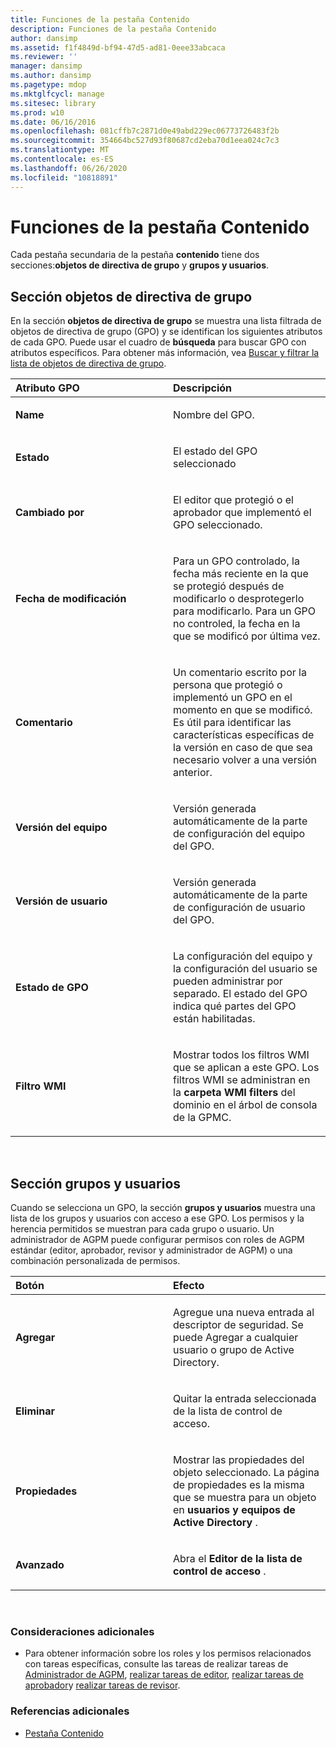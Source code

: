 ```yaml
---
title: Funciones de la pestaña Contenido
description: Funciones de la pestaña Contenido
author: dansimp
ms.assetid: f1f4849d-bf94-47d5-ad81-0eee33abcaca
ms.reviewer: ''
manager: dansimp
ms.author: dansimp
ms.pagetype: mdop
ms.mktglfcycl: manage
ms.sitesec: library
ms.prod: w10
ms.date: 06/16/2016
ms.openlocfilehash: 081cffb7c2871d0e49abd229ec06773726483f2b
ms.sourcegitcommit: 354664bc527d93f80687cd2eba70d1eea024c7c3
ms.translationtype: MT
ms.contentlocale: es-ES
ms.lasthandoff: 06/26/2020
ms.locfileid: "10818891"
---
```

# Funciones de la pestaña Contenido


Cada pestaña secundaria de la pestaña **contenido** tiene dos secciones:**objetos de directiva de grupo** y **grupos y usuarios**.

## Sección objetos de directiva de grupo


En la sección **objetos de directiva de grupo** se muestra una lista filtrada de objetos de directiva de grupo (GPO) y se identifican los siguientes atributos de cada GPO. Puede usar el cuadro de **búsqueda** para buscar GPO con atributos específicos. Para obtener más información, vea [Buscar y filtrar la lista de objetos de directiva de grupo](search-and-filter-the-list-of-gpos.md).

<table>
<colgroup>
<col width="50%" />
<col width="50%" />
</colgroup>
<thead>
<tr class="header">
<th align="left">Atributo GPO</th>
<th align="left">Descripción</th>
</tr>
</thead>
<tbody>
<tr class="odd">
<td align="left"><p><strong>Name</strong></p></td>
<td align="left"><p>Nombre del GPO.</p></td>
</tr>
<tr class="even">
<td align="left"><p><strong>Estado</strong></p></td>
<td align="left"><p>El estado del GPO seleccionado</p></td>
</tr>
<tr class="odd">
<td align="left"><p><strong>Cambiado por</strong></p></td>
<td align="left"><p>El editor que protegió o el aprobador que implementó el GPO seleccionado.</p></td>
</tr>
<tr class="even">
<td align="left"><p><strong>Fecha de modificación</strong></p></td>
<td align="left"><p>Para un GPO controlado, la fecha más reciente en la que se protegió después de modificarlo o desprotegerlo para modificarlo. Para un GPO no controled, la fecha en la que se modificó por última vez.</p></td>
</tr>
<tr class="odd">
<td align="left"><p><strong>Comentario</strong></p></td>
<td align="left"><p>Un comentario escrito por la persona que protegió o implementó un GPO en el momento en que se modificó. Es útil para identificar las características específicas de la versión en caso de que sea necesario volver a una versión anterior.</p></td>
</tr>
<tr class="even">
<td align="left"><p><strong>Versión del equipo</strong></p></td>
<td align="left"><p>Versión generada automáticamente de la parte de configuración del equipo del GPO.</p></td>
</tr>
<tr class="odd">
<td align="left"><p><strong>Versión de usuario</strong></p></td>
<td align="left"><p>Versión generada automáticamente de la parte de configuración de usuario del GPO.</p></td>
</tr>
<tr class="even">
<td align="left"><p><strong>Estado de GPO</strong></p></td>
<td align="left"><p>La configuración del equipo y la configuración del usuario se pueden administrar por separado. El estado del GPO indica qué partes del GPO están habilitadas.</p></td>
</tr>
<tr class="odd">
<td align="left"><p><strong>Filtro WMI</strong></p></td>
<td align="left"><p>Mostrar todos los filtros WMI que se aplican a este GPO. Los filtros WMI se administran en la <strong> carpeta WMI filters </strong> del dominio en el árbol de consola de la GPMC.</p></td>
</tr>
</tbody>
</table>

 

## Sección grupos y usuarios


Cuando se selecciona un GPO, la sección **grupos y usuarios** muestra una lista de los grupos y usuarios con acceso a ese GPO. Los permisos y la herencia permitidos se muestran para cada grupo o usuario. Un administrador de AGPM puede configurar permisos con roles de AGPM estándar (editor, aprobador, revisor y administrador de AGPM) o una combinación personalizada de permisos.

<table>
<colgroup>
<col width="50%" />
<col width="50%" />
</colgroup>
<thead>
<tr class="header">
<th align="left">Botón</th>
<th align="left">Efecto</th>
</tr>
</thead>
<tbody>
<tr class="odd">
<td align="left"><p><strong>Agregar</strong></p></td>
<td align="left"><p>Agregue una nueva entrada al descriptor de seguridad. Se puede Agregar a cualquier usuario o grupo de Active Directory.</p></td>
</tr>
<tr class="even">
<td align="left"><p><strong>Eliminar</strong></p></td>
<td align="left"><p>Quitar la entrada seleccionada de la lista de control de acceso.</p></td>
</tr>
<tr class="odd">
<td align="left"><p><strong>Propiedades</strong></p></td>
<td align="left"><p>Mostrar las propiedades del objeto seleccionado. La página de propiedades es la misma que se muestra para un objeto en <strong> usuarios y equipos de Active Directory </strong> .</p></td>
</tr>
<tr class="even">
<td align="left"><p><strong>Avanzado</strong></p></td>
<td align="left"><p>Abra el <strong> Editor de la lista de control de acceso </strong> .</p></td>
</tr>
</tbody>
</table>

 

### Consideraciones adicionales

-   Para obtener información sobre los roles y los permisos relacionados con tareas específicas, consulte las tareas de realizar tareas de [Administrador de AGPM](performing-agpm-administrator-tasks-agpm40.md), [realizar tareas de editor](performing-editor-tasks-agpm40.md), [realizar tareas de aprobador](performing-approver-tasks-agpm40.md)y [realizar tareas de revisor](performing-reviewer-tasks-agpm40.md).

### Referencias adicionales

-   [Pestaña Contenido](contents-tab-agpm40.md)

 

 






